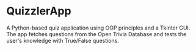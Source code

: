 # QuizzlerApp
A Python-based quiz application using OOP principles and a Tkinter GUI. The app fetches questions from the Open Trivia Database and tests the user's knowledge with True/False questions.
